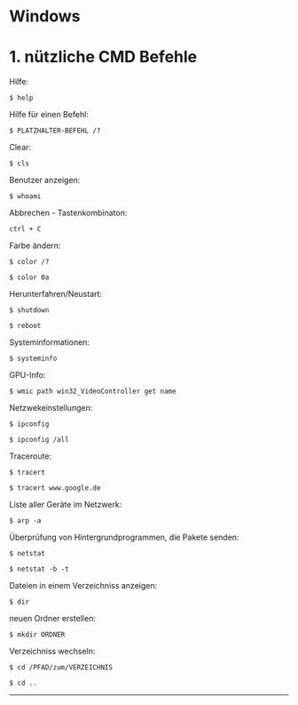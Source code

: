 # Windows


# 1. nützliche CMD Befehle

Hilfe:
```
$ help
```

Hilfe für einen Befehl: 
```
$ PLATZHALTER-BEFEHL /?
```

Clear:
```
$ cls
```

Benutzer anzeigen:
```
$ whoami
```

Abbrechen - Tastenkombinaton: 
```
ctrl + C
```

Farbe ändern:
```
$ color /?
```
```
$ color 0a
```

Herunterfahren/Neustart:
```
$ shutdown
```
```
$ reboot
```

Systeminformationen:
```
$ systeminfo
```

GPU-Info:
```
$ wmic path win32_VideoController get name
```

Netzwekeinstellungen:
```
$ ipconfig
```
```
$ ipconfig /all
```

Traceroute:
```
$ tracert
```
```
$ tracert www.google.de
```

Liste aller Geräte im Netzwerk:
```
$ arp -a
```
Überprüfung von Hintergrundprogrammen, die Pakete senden:
```
$ netstat
```
```
$ netstat -b -t
```

Dateien in einem Verzeichniss anzeigen:
```
$ dir
```

neuen Ordner erstellen:
```
$ mkdir ORDNER
```

Verzeichniss wechseln:
```
$ cd /PFAD/zum/VERZEICHNIS
```
```
$ cd ..
```


-----------------------------------------------------------------------------
